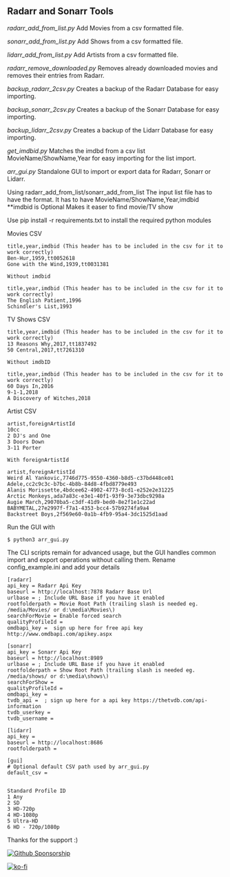 ## Radarr and Sonarr Tools

*radarr_add_from_list.py* Add Movies from a csv formatted file.

*sonarr_add_from_list.py* Add Shows from a csv formatted file.

*lidarr_add_from_list.py* Add Artists from a csv formatted file.

*radarr_remove_downloaded.py* Removes already downloaded movies and removes their entries from Radarr.

*backup_radarr_2csv.py* Creates a backup of the Radarr Database for easy importing.

*backup_sonarr_2csv.py* Creates a backup of the Sonarr Database for easy importing.

*backup_lidarr_2csv.py* Creates a backup of the Lidarr Database for easy importing.

*get_imdbid.py* Matches the imdbd from a csv list MovieName/ShowName,Year for easy importing for the list import.

*arr_gui.py* Standalone GUI to import or export data for Radarr, Sonarr or Lidarr.

Using radarr_add_from_list/sonarr_add_from_list
The input list file has to have the format. 
It has to have MovieName/ShowName,Year,imdbid   **imdbid is Optional Makes it easer to find movie/TV show

Use pip install -r requirements.txt to install the required python modules 

Movies CSV
```
title,year,imdbid (This header has to be included in the csv for it to work correctly)
Ben-Hur,1959,tt0052618
Gone with the Wind,1939,tt0031381

Without imdbid

title,year,imdbid (This header has to be included in the csv for it to work correctly)
The English Patient,1996
Schindler's List,1993
```
TV Shows CSV

```
title,year,imdbid (This header has to be included in the csv for it to work correctly)
13 Reasons Why,2017,tt1837492
50 Central,2017,tt7261310

Without imdbID

title,year,imdbid (This header has to be included in the csv for it to work correctly)
60 Days In,2016
9-1-1,2018
A Discovery of Witches,2018

```
Artist CSV

```
artist,foreignArtistId
10cc
2 DJ's and One
3 Doors Down
3-11 Porter

With foreignArtistId

artist,foreignArtistId
Weird Al Yankovic,7746d775-9550-4360-b8d5-c37bd448ce01
Adele,cc2c9c3c-b7bc-4b8b-84d8-4fbd8779e493
Alanis Morissette,4bdcee62-4902-4773-8cd1-e252e2e31225
Arctic Monkeys,ada7a83c-e3e1-40f1-93f9-3e73dbc9298a
Augie March,29070ba5-c3df-41d9-bed0-8e2f1e1c22ad
BABYMETAL,27e2997f-f7a1-4353-bcc4-57b9274fa9a4
Backstreet Boys,2f569e60-0a1b-4fb9-95a4-3dc1525d1aad

```

Run the GUI with
```
$ python3 arr_gui.py
```
The CLI scripts remain for advanced usage, but the GUI handles common import
and export operations without calling them.
Rename config_example.ini and add your details

```
[radarr]
api_key = Radarr Api Key
baseurl = http://localhost:7878 Radarr Base Url
urlbase = ; Include URL Base if you have it enabled
rootfolderpath = Movie Root Path (trailing slash is needed eg. /media/Movies/ or d:\media\Movies\)
searchForMovie = Enable forced search
qualityProfileId = 
omdbapi_key =  sign up here for free api key http://www.omdbapi.com/apikey.aspx

[sonarr]
api_key = Sonarr Api Key 
baseurl = http://localhost:8989
urlbase = ; Include URL Base if you have it enabled
rootfolderpath = Show Root Path (trailing slash is needed eg. /media/shows/ or d:\media\shows\)
searchForShow = 
qualityProfileId = 
omdbapi_key = 
tvdb_api =  ; sign up here for a api key https://thetvdb.com/api-information
tvdb_userkey = 
tvdb_username = 

[lidarr]
api_key =
baseurl = http://localhost:8686
rootfolderpath =

[gui]
# Optional default CSV path used by arr_gui.py
default_csv =


Standard Profile ID
1 Any
2 SD
3 HD-720p
4 HD-1080p
5 Ultra-HD
6 HD - 720p/1080p
```

Thanks for the support :)

[![Github Sponsorship](https://img.shields.io/badge/support-me-red.svg)](https://github.com/users/sirk123au/sponsorship)

[![ko-fi](https://ko-fi.com/img/githubbutton_sm.svg)](https://ko-fi.com/M4M25DUMM)
